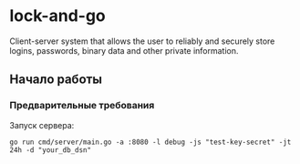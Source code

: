 # lock-and-go
Client-server system that allows the user to reliably and securely store logins, passwords, binary data and other private information.

## Начало работы

### Предварительные требования

Запуск сервера:

```golang
go run cmd/server/main.go -a :8080 -l debug -js "test-key-secret" -jt 24h -d "your_db_dsn"
